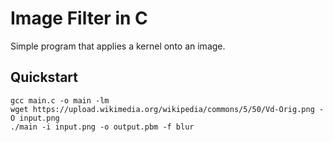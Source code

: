 # Image Filter in C

Simple program that applies a kernel onto an image.

## Quickstart

```console
gcc main.c -o main -lm
wget https://upload.wikimedia.org/wikipedia/commons/5/50/Vd-Orig.png -O input.png
./main -i input.png -o output.pbm -f blur
```
